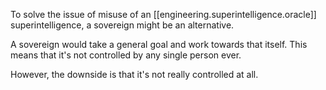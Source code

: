 

To solve the issue of misuse of an [[engineering.superintelligence.oracle]] superintelligence, a sovereign might be an alternative.

A sovereign would take a general goal and work towards that itself. This means that it's not controlled by any single person ever.

However, the downside is that it's not really controlled at all.
